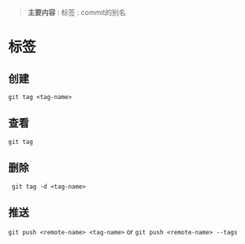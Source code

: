 > **主要内容**  : 标签 : commit的别名

# 标签

## 创建

`git tag <tag-name>`

## 查看

`git tag`

## 删除

` git tag -d <tag-name>`

## 推送

`git push <remote-name> <tag-name>` or `git push <remote-name> --tags`
